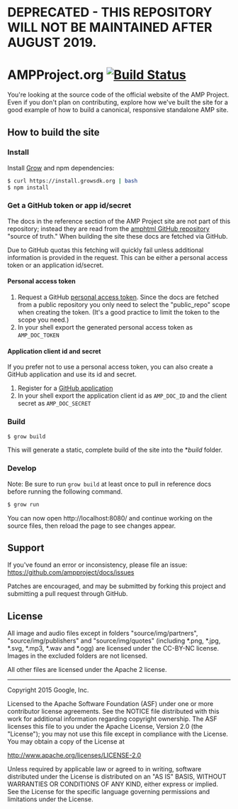 # DEPRECATED - THIS REPOSITORY WILL NOT BE MAINTAINED AFTER AUGUST 2019.

AMPProject.org [![Build Status](https://travis-ci.org/ampproject/docs.svg?branch=production)](https://travis-ci.org/ampproject/docs)
=========================

You're looking at the source code of the official website of the AMP Project. 
Even if you don't plan on contributing, explore how we've built the site for 
a good example of how to build a canonical, responsive standalone AMP site.

How to build the site
---------------------

### Install

Install [Grow](http://grow.io) and npm dependencies:

```sh
$ curl https://install.growsdk.org | bash
$ npm install
```

### Get a GitHub token or app id/secret

The docs in the reference section of the AMP Project site are not part of this repository; instead they are read from the [amphtml GitHub repository](https://github.com/ampproject/amphtml) "source of truth."  When building the site these docs are fetched via GitHub.

Due to GitHub quotas this fetching will quickly fail unless additional information is provided in the request.  This can be either a personal access token or an application id/secret.

#### Personal access token

  1. Request a GitHub [personal access token](https://help.github.com/articles/creating-an-access-token-for-command-line-use/).  Since the docs are fetched from a public repository you only need to select the "public_repo" scope when creating the token.  (It's a good practice to limit the token to the scope you need.)
  2. In your shell export the generated personal access token as `AMP_DOC_TOKEN`

#### Application client id and secret

If you prefer not to use a personal access token, you can also create a GitHub application and use its id and secret.

  1. Register for a [GitHub application](https://github.com/settings/applications/new)
  2. In your shell export the application client id as `AMP_DOC_ID` and the client secret as `AMP_DOC_SECRET`

### Build

```sh
$ grow build
```

This will generate a static, complete build of the site into the **build* folder.


### Develop

Note: Be sure to run `grow build` at least once to pull in reference docs before running the following command.

```sh
$ grow run
```

You can now open http://localhost:8080/ and continue working on the source files, then reload the page to see changes appear.

Support
-------

If you've found an error or inconsistency, please file an issue:
https://github.com/ampproject/docs/issues

Patches are encouraged, and may be submitted by forking this project and
submitting a pull request through GitHub.

License
-------

All image and audio files except in folders "source/img/partners",
"source/img/publishers" and "source/img/quotes" (including *.png, *.jpg, *.svg,
*.mp3, *.wav and *.ogg) are licensed under the CC-BY-NC license. Images in the
excluded folders are not licensed.

All other files are licensed under the Apache 2 license.

- - -

Copyright 2015 Google, Inc.

Licensed to the Apache Software Foundation (ASF) under one or more contributor
license agreements.  See the NOTICE file distributed with this work for
additional information regarding copyright ownership.  The ASF licenses this
file to you under the Apache License, Version 2.0 (the "License"); you may not
use this file except in compliance with the License.  You may obtain a copy of
the License at

  http://www.apache.org/licenses/LICENSE-2.0

Unless required by applicable law or agreed to in writing, software
distributed under the License is distributed on an "AS IS" BASIS, WITHOUT
WARRANTIES OR CONDITIONS OF ANY KIND, either express or implied.  See the
License for the specific language governing permissions and limitations under
the License.
